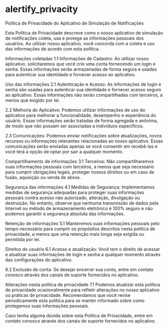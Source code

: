 # alertify_privacity

Política de Privacidade do Aplicativo de Simulação de Notificações

Esta Política de Privacidade descreve como o nosso aplicativo de simulação de notificações coleta, usa e protege as informações pessoais dos usuários. Ao utilizar nosso aplicativo, você concorda com a coleta e uso das informações de acordo com esta política.

Informações coletadas
1.1 Informações de Cadastro: Ao utilizar nosso aplicativo, solicitaremos que você crie uma conta fornecendo um login e senha. Essas informações serão armazenadas de forma segura e usadas para autenticar sua identidade e fornecer acesso ao aplicativo.

Uso das informações
2.1 Autenticação e Acesso: As informações de login e senha são usadas para autenticar sua identidade e fornecer acesso seguro ao aplicativo. Essas informações não serão compartilhadas com terceiros, a menos que exigido por lei.

2.2 Melhoria do Aplicativo: Podemos utilizar informações de uso do aplicativo para melhorar a funcionalidade, desempenho e experiência do usuário. Essas informações serão tratadas de forma agregada e anônima, de modo que não possam ser associadas a indivíduos específicos.

2.3 Comunicações: Podemos enviar notificações sobre atualizações, novos recursos ou informações relevantes relacionadas ao nosso aplicativo. Essas comunicações serão enviadas apenas se você consentir em recebê-las e você terá a opção de optar por sair a qualquer momento.

Compartilhamento de informações
3.1 Terceiros: Não compartilharemos suas informações pessoais com terceiros, a menos que seja necessário para cumprir obrigações legais, proteger nossos direitos ou em caso de fusão, aquisição ou venda de ativos.

Segurança das informações
4.1 Medidas de Segurança: Implementamos medidas de segurança adequadas para proteger suas informações pessoais contra acesso não autorizado, alteração, divulgação ou destruição. No entanto, observe que nenhuma transmissão de dados pela Internet ou método de armazenamento eletrônico é 100% seguro e não podemos garantir a segurança absoluta das informações.

Retenção de informações
5.1 Manteremos suas informações pessoais pelo tempo necessário para cumprir os propósitos descritos nesta política de privacidade, a menos que uma retenção mais longa seja exigida ou permitida por lei.

Direitos do usuário
6.1 Acesso e atualização: Você tem o direito de acessar e atualizar suas informações de login e senha a qualquer momento através das configurações do aplicativo.

6.2 Exclusão de conta: Se desejar encerrar sua conta, entre em contato conosco através dos canais de suporte fornecidos no aplicativo.

Alterações nesta política de privacidade
7.1 Podemos atualizar esta política de privacidade ocasionalmente para refletir alterações no nosso aplicativo ou práticas de privacidade. Recomendamos que você revise periodicamente esta política para se manter informado sobre como protegemos suas informações pessoais.

Caso tenha alguma dúvida sobre esta Política de Privacidade, entre em contato conosco através dos canais de suporte fornecidos no aplicativo.
